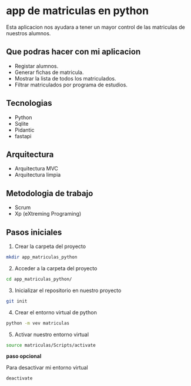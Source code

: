 # app de matriculas en python 
Esta aplicacion nos ayudara a tener un mayor control de las matriculas de nuestros alumnos.

## Que podras hacer con mi aplicacion
- Registar alumnos.
- Generar fichas de matricula.
- Mostrar la lista de todos los matriculados.
- Filtrar matriculados por programa de estudios.

## Tecnologias
- Python
- Sqlite
- Pidantic
- fastapi

## Arquitectura
- Arquitectura MVC
- Arquitectura limpia

## Metodologia de trabajo
- Scrum
- Xp (eXtreming Programing)

## Pasos iniciales
1. Crear la carpeta del proyecto
```bash
mkdir app_matriculas_python
```

2. Acceder a la carpeta del proyecto
```bash
cd app_matriculas_python/
```

3. Inicializar el repositorio en nuestro proyecto
```bash
git init
```
4. Crear el entorno virtual de python
```bash
python -m vev matriculas
```
5. Activar nuestro entorno virtual
```bash
source matriculas/Scripts/activate
```
**paso opcional**

Para desactivar mi entorno virtual
```bash
deactivate
```
